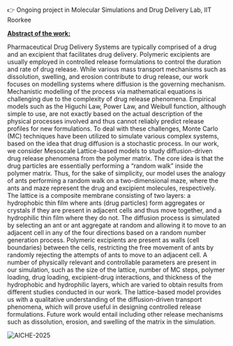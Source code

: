 👉 Ongoing project in Molecular Simulations and Drug Delivery Lab, IIT Roorkee

<u><b>Abstract of the work:</b></u>

Pharmaceutical Drug Delivery Systems are typically comprised of a drug and an excipient that facilitates drug delivery. Polymeric excipients are usually employed in controlled release formulations to control the duration and rate of drug release. While various mass transport mechanisms such as dissolution, swelling, and erosion contribute to drug release, our work focuses on modelling systems where diffusion is the governing mechanism. Mechanistic modelling of the process via mathematical equations is challenging due to the complexity of drug release phenomena. Empirical models such as the Higuchi Law, Power Law, and Weibull function, although simple to use, are not exactly based on the actual description of the physical processes involved and thus cannot reliably predict release profiles for new formulations. To deal with these challenges, Monte Carlo (MC) techniques have been utilized to simulate various complex systems, based on the idea that drug diffusion is a stochastic process. In our work, we consider Mesoscale Lattice-based models to study diffusion-driven drug release phenomena from the polymer matrix. The core idea is that the drug particles are essentially performing a “random walk” inside the polymer matrix. Thus, for the sake of simplicity, our model uses the analogy of ants performing a random walk on a two-dimensional maze, where the ants and maze represent the drug and excipient molecules, respectively. The lattice is a composite membrane consisting of two layers: a hydrophobic thin film where ants (drug particles) form aggregates or crystals if they are present in adjacent cells and thus move together, and a hydrophilic thin film where they do not. The diffusion process is simulated by selecting an ant or ant aggregate at random and allowing it to move to an adjacent cell in any of the four directions based on a random number generation process. Polymeric excipients are present as walls (cell boundaries) between the cells, restricting the free movement of ants by randomly rejecting the attempts of ants to move to an adjacent cell. A number of physically relevant and controllable parameters are present in our simulation, such as the size of the lattice, number of MC steps, polymer loading, drug loading, excipient-drug interactions, and thickness of the hydrophobic and hydrophilic layers, which are varied to obtain results from different studies conducted in our work. The lattice-based model provides us with a qualitative understanding of the diffusion-driven transport phenomena, which will prove useful in designing controlled release formulations. Future work would entail including other release mechanisms such as dissolution, erosion, and swelling of the matrix in the simulation.


![AICHE-2025](https://github.com/user-attachments/assets/47e1de24-3d01-49c5-8ba4-604180c24ac5)

